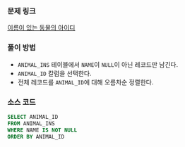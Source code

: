 ### 문제 링크
[이름이 있는 동물의 아이디](https://school.programmers.co.kr/learn/courses/30/lessons/59407)

### 풀이 방법
- `ANIMAL_INS` 테이블에서 `NAME`이 `NULL`이 아닌 레코드만 남긴다.
- `ANIMAL_ID` 칼럼을 선택한다.
- 전체 레코드를 `ANIMAL_ID`에 대해 오름차순 정렬한다.

### 소스 코드
```sql
SELECT ANIMAL_ID
FROM ANIMAL_INS
WHERE NAME IS NOT NULL
ORDER BY ANIMAL_ID
```
